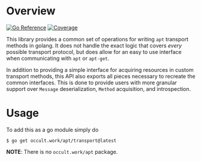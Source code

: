 # Overview

[![Go Reference][godoc-svg]][godoc-lnk]
[![Coverage][codecov-svg]][codecov-lnk]

This library provides a common set of operations for writing `apt` transport
methods in golang. It does not handle the exact logic that covers *every*
possible transport protocol, but does allow for an easy to use interface when
communicating with `apt` or `apt-get`.

In addition to providing a simple interface for acquiring resources in custom
transport methods, this API also exports all pieces necessary to recreate the
common interfaces. This is done to provide users with more granular support
over `Message` deserialization, `Method` acquisition, and introspection.

# Usage

To add this as a go module simply do

```console
$ go get occult.work/apt/transport@latest
```

**NOTE**: There is no `occult.work/apt` package.

[godoc-svg]: https://pkg.go.dev/badge/occult.work/apt/transport.svg
[godoc-lnk]: https://pkg.go.dev/occult.work/apt/transport

[codecov-svg]: https://codecov.io/gh/bruxisma/go-apt-transport/branch/main/graph/badge.svg
[codecov-lnk]: https://codecov.io/gh/bruxisma/go-apt-transport
